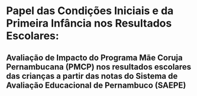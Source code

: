 # Papel das Condições Iniciais e da Primeira Infância nos Resultados Escolares:
## Avaliação de Impacto do Programa Mãe Coruja Pernambucana (PMCP) nos resultados escolares das crianças a partir das notas do Sistema de Avaliação Educacional de Pernambuco (SAEPE)
